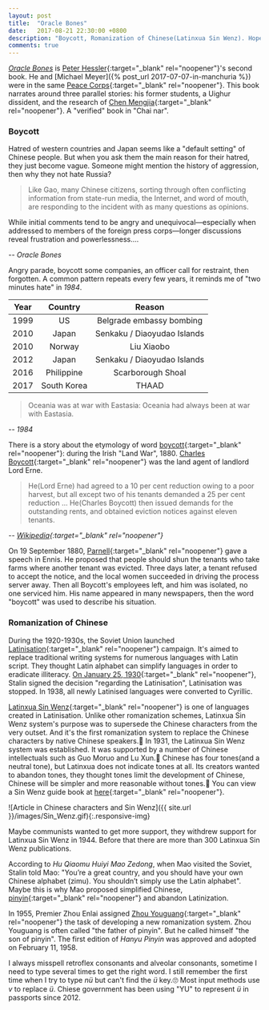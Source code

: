 ```yaml
---
layout: post
title:  "Oracle Bones"
date:   2017-08-21 22:30:00 +0800
description: "Boycott, Romanization of Chinese(Latinxua Sin Wenz). Hope this book can be published in 'Chat nar' someday."
comments: true
---
```

[*Oracle Bones*](https://www.amazon.com/Oracle-Bones-Journey-Through-China/dp/0060826592) is [Peter Hessler](https://www.wikiwand.com/en/Peter_Hessler){:target="_blank" rel="noopener"}'s second book. He and [Michael Meyer]({% post_url 2017-07-07-in-manchuria %}) were in the same [Peace Corps](https://www.wikiwand.com/en/Peace_Corps){:target="_blank" rel="noopener"}. This book narrates around three parallel stories: his former students, a Uighur dissident,  and the research of [Chen Mengjia](https://www.wikiwand.com/en/Chen_Mengjia){:target="_blank" rel="noopener"}. A "verified" book in "Chai nar".

### Boycott

Hatred of western countries and Japan seems like a "default setting" of Chinese people. But when you ask them the main reason for their hatred, they just become vague. Someone might mention the history of aggression, then why they not hate Russia?

>Like Gao, many Chinese citizens, sorting through often conflicting information from state-run media, the Internet, and word of mouth, are responding to the incident with as many questions as opinions.
>
While initial comments tend to be angry and unequivocal—especially when addressed to members of the foreign press corps—longer discussions reveal frustration and powerlessness….  
>
-- <cite>Oracle Bones</cite>

Angry parade, boycott some companies, an officer call for restraint, then forgotten. A common pattern repeats every few years, it reminds me of "two minutes hate" in *1984*.

| Year | Country  | Reason                   |
| ---- |:-----------:|:-------------------------:|
| 1999 | US          | Belgrade embassy bombing  |
| 2010 | Japan       | Senkaku / Diaoyudao Islands |
| 2010 | Norway      | Liu Xiaobo |
| 2012 | Japan       | Senkaku / Diaoyudao Islands |
| 2016 | Philippine  | Scarborough Shoal |
| 2017 | South Korea | THAAD |

>Oceania was at war with Eastasia: Oceania had always been at war with Eastasia.
>
-- <cite>1984</cite>

There is a story about the etymology of word [boycott](https://www.wikiwand.com/en/Boycott){:target="_blank" rel="noopener"}: during the Irish "Land War", 1880. [Charles Boycott](https://www.wikiwand.com/en/Charles_Boycott){:target="_blank" rel="noopener"} was the land agent of landlord Lord Erne.

>He(Lord Erne) had agreed to a 10 per cent reduction owing to a poor harvest, but all except two of his tenants demanded a 25 per cent reduction ... He(Charles Boycott) then issued demands for the outstanding rents, and obtained eviction notices against eleven tenants.
>
-- <cite>[Wikipedia](https://www.wikiwand.com/en/Charles_Boycott#/Community_action){:target="_blank" rel="noopener"}</cite>

On 19 September 1880, [Parnell](https://www.wikiwand.com/en/Charles_Stewart_Parnell){:target="_blank" rel="noopener"} gave a speech in Ennis. He proposed that people should shun the tenants who take farms where another tenant was evicted. Three days later, a tenant refused to accept the notice, and the local women succeeded in driving the process server away. Then all Boycott's employees left, and him was isolated, no one serviced him. His name appeared in many newspapers, then the word "boycott" was used to describe his situation.

### Romanization of Chinese

During the 1920-1930s, the Soviet Union launched [Latinisation](https://www.wikiwand.com/en/Latinisation_in_the_Soviet_Union){:target="_blank" rel="noopener"} campaign. It's aimed to replace traditional writing systems for numerous languages with Latin script. They thought Latin alphabet can simplify languages in order to eradicate illiteracy. [On January 25, 1930](http://www.fift.ugal.ro/revistadeistorie/anale/10/1007%20SISCANU.pdf){:target="_blank" rel="noopener"}, Stalin signed the decision "regarding the Latinisation", Latinisation was stopped. In 1938, all newly Latinised languages were converted to Cyrillic.

[Latinxua Sin Wenz](https://www.wikiwand.com/en/Latinxua_Sin_Wenz){:target="_blank" rel="noopener"} is one of languages created in Latinisation. Unlike other romanization schemes, Latinxua Sin Wenz system's purpose was to supersede the Chinese characters from the very outset. And it's the first romanization system to replace the Chinese characters by native Chinese speakers.🤦 In 1931, the Latinxua Sin Wenz system was established. It was supported by a number of Chinese intellectuals such as Guo Moruo and Lu Xun.🤦 Chinese has four tones(and a neutral tone), but Latinxua does not indicate tones at all. Its creators wanted to  abandon tones, they thought tones limit the development of Chinese, Chinese will be simpler and more reasonable without tones.🤦 You can view a Sin Wenz guide book at [here](http://www.pinyin.info/romanization/sinwenz/index.html){:target="_blank" rel="noopener"}.

![Article in Chinese characters and Sin Wenz]({{ site.url }}/images/Sin_Wenz.gif){:.responsive-img}

Maybe communists wanted to get more support, they withdrew support for Latinxua Sin Wenz in 1944. Before that there are more than 300 Latinxua Sin Wenz publications.

According to *Hu Qiaomu Huiyi Mao Zedong*, when Mao visited the Soviet, Stalin told Mao: "You’re a great country, and you should have your own Chinese alphabet (zimu). You shouldn’t simply use the Latin alphabet". Maybe this is why Mao proposed simplified Chinese, [pinyin](https://www.wikiwand.com/en/Pinyin){:target="_blank" rel="noopener"} and abandon Latinization.

In 1955, Premier Zhou Enlai assigned [Zhou Youguang](https://www.wikiwand.com/en/Zhou_Youguang){:target="_blank" rel="noopener"} the task of developing a new romanization system. Zhou Youguang is often called "the father of pinyin". But he called himself "the son of pinyin". The first edition of *Hanyu Pinyin* was approved and adopted on February 11, 1958.

I always misspell retroflex consonants and alveolar consonants, sometime I need to type several times to get the right word. I still remember the first time when I try to type *nü* but can't find the *ü* key.🙄 Most input methods use *v* to replace *ü*. Chiese government has been using "YU" to represent *ü* in passports since 2012.
